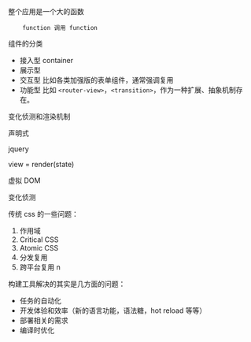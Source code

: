 整个应用是一个大的函数

        function 调用 function

组件的分类

- 接入型 container
- 展示型
- 交互型 比如各类加强版的表单组件，通常强调复用
- 功能型 比如 `<router-view>`，`<transition>`，作为一种扩展、抽象机制存在。

变化侦测和渲染机制

声明式

jquery

view = render(state)

虚拟 DOM

变化侦测

传统 css 的一些问题：

1. 作用域
2. Critical CSS
3. Atomic CSS
4. 分发复用
5. 跨平台复用 n

构建工具解决的其实是几方面的问题：

- 任务的自动化
- 开发体验和效率（新的语言功能，语法糖，hot reload 等等）
- 部署相关的需求
- 编译时优化
